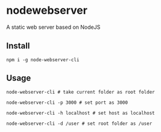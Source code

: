 # nodewebserver

A static web server based on NodeJS

## Install

```
npm i -g node-webserver-cli
```

## Usage

```
node-webserver-cli # take current folder as root folder

node-webserver-cli -p 3000 # set port as 3000

node-webserver-cli -h localhost # set host as localhost

node-webserver-cli -d /user # set root folder as /user
```

